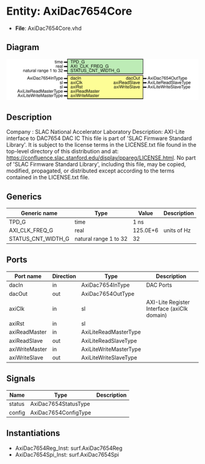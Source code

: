 # Entity: AxiDac7654Core

- **File**: AxiDac7654Core.vhd
## Diagram

![Diagram](AxiDac7654Core.svg "Diagram")
## Description

Company    : SLAC National Accelerator Laboratory
Description: AXI-Lite interface to DAC7654 DAC IC
This file is part of 'SLAC Firmware Standard Library'.
It is subject to the license terms in the LICENSE.txt file found in the
top-level directory of this distribution and at:
   https://confluence.slac.stanford.edu/display/ppareg/LICENSE.html.
No part of 'SLAC Firmware Standard Library', including this file,
may be copied, modified, propagated, or distributed except according to
the terms contained in the LICENSE.txt file.
## Generics

| Generic name       | Type                  | Value    | Description |
| ------------------ | --------------------- | -------- | ----------- |
| TPD_G              | time                  | 1 ns     |             |
| AXI_CLK_FREQ_G     | real                  | 125.0E+6 | units of Hz |
| STATUS_CNT_WIDTH_G | natural range 1 to 32 | 32       |             |
## Ports

| Port name      | Direction | Type                   | Description                                 |
| -------------- | --------- | ---------------------- | ------------------------------------------- |
| dacIn          | in        | AxiDac7654InType       | DAC Ports                                   |
| dacOut         | out       | AxiDac7654OutType      |                                             |
| axiClk         | in        | sl                     | AXI-Lite Register Interface (axiClk domain) |
| axiRst         | in        | sl                     |                                             |
| axiReadMaster  | in        | AxiLiteReadMasterType  |                                             |
| axiReadSlave   | out       | AxiLiteReadSlaveType   |                                             |
| axiWriteMaster | in        | AxiLiteWriteMasterType |                                             |
| axiWriteSlave  | out       | AxiLiteWriteSlaveType  |                                             |
## Signals

| Name   | Type                 | Description |
| ------ | -------------------- | ----------- |
| status | AxiDac7654StatusType |             |
| config | AxiDac7654ConfigType |             |
## Instantiations

- AxiDac7654Reg_Inst: surf.AxiDac7654Reg
- AxiDac7654Spi_Inst: surf.AxiDac7654Spi
